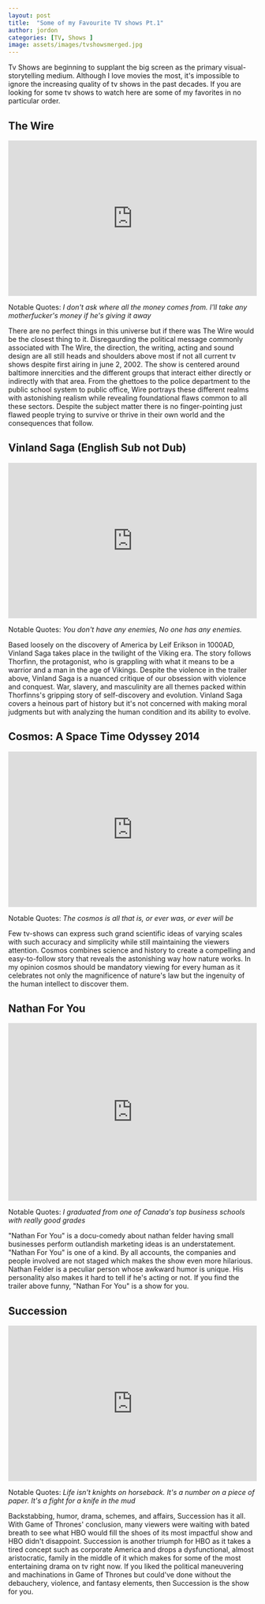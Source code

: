 ```yaml
---
layout: post
title:  "Some of my Favourite TV shows Pt.1"
author: jordon
categories: [TV, Shows ]
image: assets/images/tvshowsmerged.jpg
---
```


Tv Shows are beginning to supplant the big screen as the primary visual-storytelling medium. Although I love movies the most, it's impossible to ignore the increasing quality of tv shows in the past decades. If you are looking for some tv shows to watch here are some of my favorites in no particular order.

## The Wire
<iframe width="100%" height="315" src="https://www.youtube.com/embed/1S5khOZ1wBs" title="YouTube video player" frameborder="0" allow="accelerometer; autoplay; clipboard-write; encrypted-media; gyroscope; picture-in-picture; web-share" allowfullscreen></iframe>

Notable Quotes: *I don't ask where all the money comes from. I'll take any motherfucker's money if he's giving it away*

There are no perfect things in this universe but if there was The Wire would be the closest thing to it. Disregaurding the political message commonly associated with The Wire, the direction, the writing, acting and sound design are all still heads and shoulders above most if not all current tv shows despite first airing in june 2, 2002. The show is centered around baltimore innercities and the different groups that interact either directly or indirectly with that area. From the ghettoes to the police department to the public school system to public office, Wire portrays these  different realms with astonishing realism while revealing foundational flaws common to all these sectors. Despite the subject matter there is no finger-pointing just flawed people trying to survive or thrive in their own world and the consequences that follow.

## Vinland Saga (English Sub not Dub)
<iframe width="100%" height="315" src="https://www.youtube.com/embed/f8JrZ7Q_p-8" title="YouTube video player" frameborder="0" allow="accelerometer; autoplay; clipboard-write; encrypted-media; gyroscope; picture-in-picture; web-share" allowfullscreen></iframe>

Notable Quotes: *You don't have any enemies, No one has any enemies.*

Based loosely on the discovery of America by Leif Erikson in 1000AD, Vinland Saga takes place in the twilight of the Viking era. The story follows Thorfinn, the protagonist, who is grappling with what it means to be a warrior and a man in the age of Vikings. Despite the violence in the trailer above, Vinland Saga is a nuanced critique of our obsession with violence and conquest. War, slavery, and masculinity are all themes packed within Thorfinns's gripping story of self-discovery and evolution. Vinland Saga covers a heinous part of history but it's not concerned with making moral judgments but with analyzing the human condition and its ability to evolve.


## Cosmos: A Space Time Odyssey 2014
<iframe width="100%" height="315" src="https://www.youtube.com/embed/MoegC90zVLk" title="YouTube video player" frameborder="0" allow="accelerometer; autoplay; clipboard-write; encrypted-media; gyroscope; picture-in-picture; web-share" allowfullscreen></iframe>

Notable Quotes: *The cosmos is all that is, or ever was, or ever will be*

Few tv-shows can express such grand scientific ideas of varying scales with such accuracy and simplicity while still maintaining the viewers attention. Cosmos combines science and history to create a compelling and easy-to-follow story that reveals the astonishing way how nature works. In my opinion cosmos should be mandatory viewing for every human as it celebrates not only the magnificence of nature's law but the ingenuity of the human intellect to discover them.

## Nathan For You
<iframe title="vimeo-player" src="https://player.vimeo.com/video/830868199?h=271abe92dc" width="100%" height="360" frameborder="0"    allowfullscreen></iframe>

Notable Quotes: *I graduated from one of Canada's top business schools with really good grades*

"Nathan For You" is a docu-comedy about nathan felder having small businesses perform outlandish marketing ideas is an understatement. "Nathan For You" is one of a kind. By all accounts, the companies and people involved are not staged which makes the show even more hilarious. Nathan Felder is a peculiar person whose awkward humor is unique. His personality also makes it hard to tell if he's acting or not. If you find the trailer above funny, "Nathan For You" is a show for you.

## Succession
<iframe width="100%" height="315" src="https://www.youtube.com/embed/0CzK3t1DeQQ" title="YouTube video player" frameborder="0" allow="accelerometer; autoplay; clipboard-write; encrypted-media; gyroscope; picture-in-picture; web-share" allowfullscreen></iframe>

Notable Quotes: *Life isn't knights on horseback. It's a number on a piece of paper. It's a fight for a knife in the mud*

Backstabbing, humor, drama, schemes, and affairs, Succession has it all. With Game of Thrones' conclusion, many viewers were waiting with bated breath to see what HBO would fill the shoes of its most impactful show and HBO didn't disappoint. Succession is another triumph for HBO as it takes a tired concept such as corporate America and drops a dysfunctional, almost aristocratic, family in the middle of it which makes for some of the most entertaining drama on tv right now. If you liked the political maneuvering and machinations in Game of Thrones but could've done without the debauchery, violence, and fantasy elements, then Succession is the show for you.






